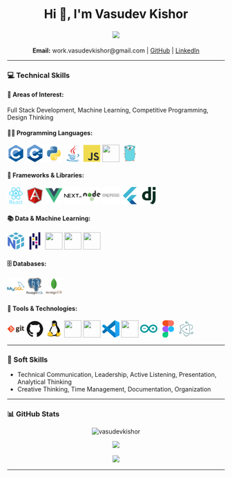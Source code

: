<h1 align="center">Hi 👋, I'm Vasudev Kishor</h1>
<h3 align="center">
  <img src="https://readme-typing-svg.herokuapp.com/?lines=Full-Stack+Developer;Open+Source+Contributor;AI+Enthusiast;React+Lover&center=true&width=380&height=45">
</h3>

<p align="center">
  <strong>Email:</strong> work.vasudevkishor@gmail.com |
  <a href="https://github.com/vasudevkishor" target="_blank">GitHub</a> |
  <a href="https://www.linkedin.com/in/vasudev-kishor-2a6987216/" target="_blank">LinkedIn</a>
</p>

---

### 💻 Technical Skills

#### 🧠 Areas of Interest:
Full Stack Development, Machine Learning, Competitive Programming, Design Thinking

#### 🧑‍💻 Programming Languages:
<p>
  <img src="https://raw.githubusercontent.com/devicons/devicon/master/icons/c/c-original.svg" width="40" height="40"/>
  <img src="https://raw.githubusercontent.com/devicons/devicon/master/icons/cplusplus/cplusplus-original.svg" width="40" height="40"/>
  <img src="https://raw.githubusercontent.com/devicons/devicon/master/icons/python/python-original.svg" width="40" height="40"/>
  <img src="https://raw.githubusercontent.com/devicons/devicon/master/icons/java/java-original.svg" width="40" height="40"/>
  <img src="https://raw.githubusercontent.com/devicons/devicon/master/icons/javascript/javascript-original.svg" width="40" height="40"/>
  <img src="https://upload.wikimedia.org/wikipedia/commons/1/1c/Haskell-Logo.svg" width="40" height="40"/>
  <img src="https://raw.githubusercontent.com/devicons/devicon/master/icons/go/go-original.svg" width="40" height="40"/>
</p>

#### 🚀 Frameworks & Libraries:
<p>
  <img src="https://raw.githubusercontent.com/devicons/devicon/master/icons/react/react-original-wordmark.svg" width="40" height="40"/>
  <img src="https://raw.githubusercontent.com/devicons/devicon/master/icons/angularjs/angularjs-original.svg" width="40" height="40"/>
  <img src="https://raw.githubusercontent.com/devicons/devicon/master/icons/vuejs/vuejs-original.svg" width="40" height="40"/>
  <img src="https://raw.githubusercontent.com/devicons/devicon/master/icons/nextjs/nextjs-original-wordmark.svg" width="40" height="40"/>
  <img src="https://raw.githubusercontent.com/devicons/devicon/master/icons/nodejs/nodejs-original-wordmark.svg" width="40" height="40"/>
  <img src="https://raw.githubusercontent.com/devicons/devicon/master/icons/express/express-original-wordmark.svg" width="40" height="40"/>
  <img src="https://raw.githubusercontent.com/devicons/devicon/master/icons/flutter/flutter-original.svg" width="40" height="40"/>
  <img src="https://raw.githubusercontent.com/devicons/devicon/master/icons/django/django-plain.svg" width="40" height="40"/>
</p>

#### 📚 Data & Machine Learning:
<p>
  <img src="https://raw.githubusercontent.com/devicons/devicon/master/icons/numpy/numpy-original.svg" width="40" height="40"/>
  <img src="https://raw.githubusercontent.com/devicons/devicon/master/icons/pandas/pandas-original.svg" width="40" height="40"/>
  <img src="https://upload.wikimedia.org/wikipedia/commons/8/84/Matplotlib_icon.svg" width="40" height="40"/>
  <img src="https://scikit-learn.org/stable/_static/scikit-learn-logo-small.png" width="40" height="40"/>
  <img src="https://www.vectorlogo.zone/logos/tensorflow/tensorflow-icon.svg" width="40" height="40"/>
</p>

#### 🗄️ Databases:
<p>
  <img src="https://raw.githubusercontent.com/devicons/devicon/master/icons/mysql/mysql-original-wordmark.svg" width="40" height="40"/>
  <img src="https://raw.githubusercontent.com/devicons/devicon/master/icons/postgresql/postgresql-original-wordmark.svg" width="40" height="40"/>
  <img src="https://raw.githubusercontent.com/devicons/devicon/master/icons/mongodb/mongodb-original-wordmark.svg" width="40" height="40"/>
</p>

#### 🧰 Tools & Technologies:
<p>
  <img src="https://raw.githubusercontent.com/devicons/devicon/master/icons/git/git-original-wordmark.svg" width="40" height="40"/>
  <img src="https://raw.githubusercontent.com/devicons/devicon/master/icons/github/github-original.svg" width="40" height="40"/>
  <img src="https://raw.githubusercontent.com/devicons/devicon/master/icons/linux/linux-original.svg" width="40" height="40"/>
  <img src="https://www.vectorlogo.zone/logos/getpostman/getpostman-icon.svg" width="40" height="40"/>
  <img src="https://upload.wikimedia.org/wikipedia/commons/2/21/Matlab_Logo.png" width="40" height="40"/>
  <img src="https://raw.githubusercontent.com/devicons/devicon/master/icons/vscode/vscode-original.svg" width="40" height="40"/>
  <img src="https://upload.wikimedia.org/wikipedia/commons/e/e4/Eclipse-logo.svg" width="40" height="40"/>
  <img src="https://raw.githubusercontent.com/devicons/devicon/master/icons/arduino/arduino-original.svg" width="40" height="40"/>
  <img src="https://raw.githubusercontent.com/devicons/devicon/master/icons/figma/figma-original.svg" width="40" height="40"/>
  <img src="https://raw.githubusercontent.com/devicons/devicon/master/icons/electron/electron-original.svg" width="40" height="40"/>
</p>

---

### 🧠 Soft Skills

- Technical Communication, Leadership, Active Listening, Presentation, Analytical Thinking  
- Creative Thinking, Time Management, Documentation, Organization

---


### 📊 GitHub Stats
<p align="center">
  <img src="https://github-readme-stats.vercel.app/api?username=vasudevkishor&show_icons=true&theme=react" alt="vasudevkishor" />
</p>
<p align="center">
  <img src="https://github-readme-streak-stats.herokuapp.com/?user=vasudevkishor&theme=react" />
</p>
<p align="center">
  <img src="https://github-readme-activity-graph.vercel.app/graph?username=vasudevkishor&theme=react-dark&hide_border=true" />
</p>

---



